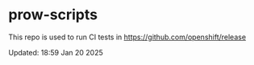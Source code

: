 # prow-scripts

This repo is used to run CI tests in https://github.com/openshift/release

Updated: 18:59 Jan 20 2025
